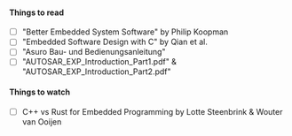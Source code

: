 #### Things to read

  - [ ] "Better Embedded System Software" by Philip Koopman
  - [ ] "Embedded Software Design with C" by Qian et al.
  - [ ] "Asuro Bau- und Bedienungsanleitung" 
  - [ ] "AUTOSAR_EXP_Introduction_Part1.pdf" & "AUTOSAR_EXP_Introduction_Part2.pdf"
  
#### Things to watch

  - [ ] C++ vs Rust for Embedded Programming by Lotte Steenbrink & Wouter van Ooijen
